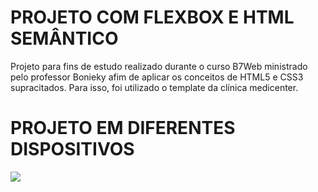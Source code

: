 # PROJETO COM FLEXBOX E HTML SEMÂNTICO

<p>Projeto para fins de estudo realizado durante o curso B7Web ministrado pelo professor Bonieky afim de aplicar os conceitos de HTML5 e CSS3 supracitados. Para isso, foi utilizado o template da clínica medicenter.</p>

# PROJETO EM DIFERENTES DISPOSITIVOS

<img src="Responsividade.gif"/>
